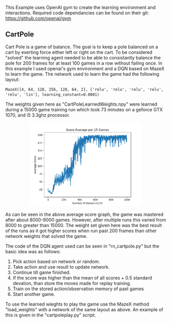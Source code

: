 This Example uses OpenAI gym to create the learning environment and interactions. Required code dependancies can be found on their git: https://github.com/openai/gym
## CartPole

Cart Pole is a game of balance. The goal is to keep a pole balanced on a cart by exerting force either left or right on the cart. To be considered "solved" the learning agent needed to be able to consistantly balance the pole for 200 frames for at least 100 games in a row without failing once. In this example I used openai's gym environment and a DQN based on MazeX to learn the game. The network used to learn the game had the following layout:

```
MazeX([4, 64, 128, 256, 128, 64, 2], ['relu', 'relu', 'relu', 'relu', 'relu', 'lin'], learning_constant=0.0001)
```

 The weights given here as "CartPoleLearnedWeights.npy" were learned during a 15000 game training run which took 73 minutes on a geforce GTX 1070, and i5 3.3ghz processor.  

<p align="center">
  <img src="CartPoleLearningGraph.png" width="350"/>
</p>
 
As can be seen in the above average score graph, the game was mastered after about 8000-9000 games. However, after multiple runs this varied from 8000 to greater than 15000. The weight set given here was the best result of the runs as it got higher scores when run past 200 frames than other network weights that solved the game.
 
 The code of the DQN agent used can be seen in "rn_cartpole.py" but the basic idea was as follows:
 1. Pick action based on network or random.
 2. Take action and use result to update network.
 3. Continue till game finished.
 4. If the score was higher than the mean of all scores + 0.5 standard devation, than store the moves made for replay training.
 5. Train on the stored action/observation memory of past games
 6. Start another game.
 
 To use the learned wieghts to play the game use the MazeX method "load_weights" with a network of the same layout as above. An example of this is given in the "cartpoleplay.py" script.
